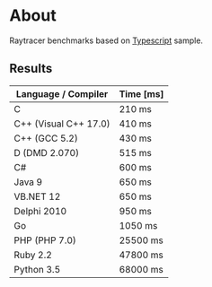 # About

Raytracer benchmarks based on [Typescript](http://www.typescriptlang.org) sample.  

## Results

Language / Compiler       | Time [ms]
------------------------- | -------------
C                         | 210 ms
C++ (Visual C++ 17.0)     | 410 ms
C++ (GCC 5.2)             | 430 ms
D   (DMD 2.070)           | 515 ms
C#                        | 600 ms
Java 9                    | 650 ms
VB.NET 12                 | 650 ms
Delphi 2010               | 950 ms
Go                        | 1050  ms
PHP (PHP 7.0)             | 25500 ms
Ruby 2.2                  | 47800 ms
Python 3.5                | 68000 ms